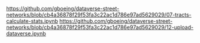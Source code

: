 https://github.com/gboeing/dataverse-street-networks/blob/cb4a36878f29f53fa3c22ac1d786e97ad5629029/07-tracts-calculate-stats.ipynb
https://github.com/gboeing/dataverse-street-networks/blob/cb4a36878f29f53fa3c22ac1d786e97ad5629029/12-upload-dataverse.ipynb
